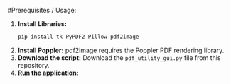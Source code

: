 #Prerequisites / Usage:

1.  **Install Libraries:**
    ```bash
    pip install tk PyPDF2 Pillow pdf2image
    ```
2.  **Install Poppler:** pdf2image requires the Poppler PDF rendering library.
3.  **Download the script:** Download the `pdf_utility_gui.py` file from this repository.
4.  **Run the application:**
